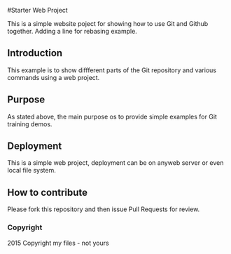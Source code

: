 #Starter Web Project

This is a simple website poject for showing how to use Git and Github together. Adding a line for rebasing example.

## Introduction

This example is to show diffferent parts of the Git repository and various commands using a web project.

## Purpose

As stated above, the main purpose os to provide simple examples for Git training demos.

## Deployment

This is a simple web project, deployment can be on anyweb server or even local file system.

## How to contribute

Please fork this repository and then issue Pull Requests for review.

### Copyright

2015 Copyright my files  - not yours